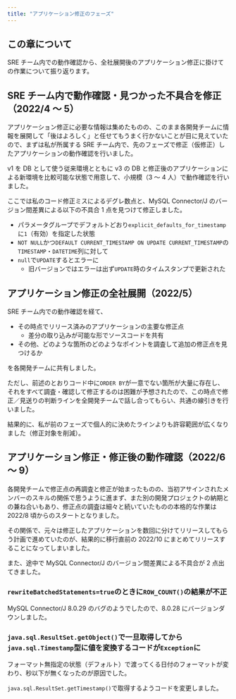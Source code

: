 ```yaml
---
title: "アプリケーション修正のフェーズ"
---
```


## この章について

SRE チーム内での動作確認から、全社展開後のアプリケーション修正に掛けての作業について振り返ります。

## SRE チーム内で動作確認・見つかった不具合を修正（2022/4 〜 5）

アプリケーション修正に必要な情報は集めたものの、このまま各開発チームに情報を展開して「後はよろしく」と任せてもうまく行かないことが目に見えていたので、まずは私が所属する SRE チーム内で、先のフェーズで修正（仮修正）したアプリケーションの動作確認を行いました。

v1 を DB として使う従来環境とともに v3 の DB と修正後のアプリケーションによる新環境を比較可能な状態で用意して、小規模（3 〜 4 人）で動作確認を行いました。

ここでは私のコード修正ミスによるデグレ数点と、MySQL Connector/J のバージョン間差異による以下の不具合 1 点を見つけて修正しました。

- パラメータグループでデフォルトどおり`explicit_defaults_for_timestamp`に`1`（有効）を指定した状態
- `NOT NULL`かつ`DEFAULT CURRENT_TIMESTAMP ON UPDATE CURRENT_TIMESTAMP`の`TIMESTAMP`・`DATETIME`列に対して
- `null`で`UPDATE`するとエラーに
  - 旧バージョンではエラーは出ず`UPDATE`時のタイムスタンプで更新された

## アプリケーション修正の全社展開（2022/5）

SRE チーム内での動作確認を経て、

- その時点でリリース済みのアプリケーションの主要な修正点
  - 差分の取り込みが可能な形でソースコードを共有
- その他、どのような箇所のどのようなポイントを調査して追加の修正点を見つけるか

を各開発チームに共有しました。

ただし、前述のとおりコード中に`ORDER BY`が一意でない箇所が大量に存在し、それをすべて調査・確認して修正するのは困難が予想されたので、この時点で修正／見送りの判断ラインを全開発チームで話し合ってもらい、共通の線引きを行いました。

結果的に、私が前のフェーズで個人的に決めたラインよりも許容範囲が広くなりました（修正対象を削減）。

## アプリケーション修正・修正後の動作確認（2022/6 〜 9）

各開発チームで修正点の再調査と修正が始まったものの、当初アサインされたメンバーのスキルの関係で思うように進まず、また別の開発プロジェクトの納期との兼ね合いもあり、修正点の調査は細々と続いていたものの本格的な作業は 2022/8 頃からのスタートとなりました。

その関係で、元々は修正したアプリケーションを数回に分けてリリースしてもらう計画で進めていたのが、結果的に移行直前の 2022/10 にまとめてリリースすることになってしまいました。

また、途中で MySQL Connector/J のバージョン間差異による不具合が 2 点出てきました。

### `rewriteBatchedStatements=true`のときに`ROW_COUNT()`の結果が不正

MySQL Connector/J 8.0.29 のバグのようでしたので、8.0.28 にバージョンダウンしました。

### `java.sql.ResultSet.getObject()`で一旦取得してから`java.sql.Timestamp`型に値を変換するコードが`Exception`に

フォーマット無指定の状態（デフォルト）で渡ってくる日付のフォーマットが変わり、秒以下が無くなったのが原因でした。

`java.sql.ResultSet.getTimestamp()`で取得するようコードを変更しました。
